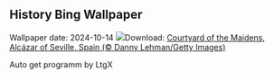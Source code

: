 ## History Bing Wallpaper
Wallpaper date: 2024-10-14
![](https://www.bing.com/th?id=OHR.AlcazarSeville_EN-US9523655289_UHD.jpg&w=1000)Download: [Courtyard of the Maidens, Alcázar of Seville, Spain (© Danny Lehman/Getty Images)](https://www.bing.com/th?id=OHR.AlcazarSeville_EN-US9523655289_UHD.jpg)

Auto get programm by LtgX
